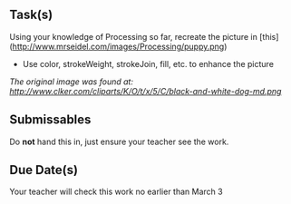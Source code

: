 Task(s)
-------
Using your knowledge of Processing so far, recreate the picture in [this] (http://www.mrseidel.com/images/Processing/puppy.png)

* Use color, strokeWeight, strokeJoin, fill, etc. to enhance the picture

*The original image was found at: http://www.clker.com/cliparts/K/O/t/x/5/C/black-and-white-dog-md.png*

Submissables
------------
Do **not** hand this in, just ensure your teacher see the work.

Due Date(s)
----------
Your teacher will check this work no earlier than March 3
